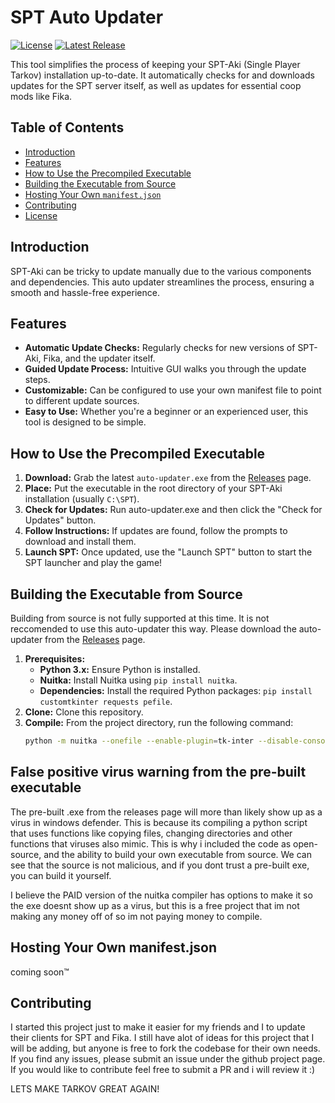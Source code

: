 # SPT Auto Updater

[![License](https://img.shields.io/github/license/Hounderd/SPT-Auto-Updater)](LICENSE)
[![Latest Release](https://img.shields.io/github/v/release/Hounderd/SPT-Auto-Updater)](https://github.com/YOUR_GITHUB_USERNAME/SPT-Auto-Updater/releases)

This tool simplifies the process of keeping your SPT-Aki (Single Player Tarkov) installation up-to-date. It automatically checks for and downloads updates for the SPT server itself, as well as updates for essential coop mods like Fika.

## Table of Contents

- [Introduction](#introduction)
- [Features](#features)
- [How to Use the Precompiled Executable](#how-to-use-the-precompiled-executable)
- [Building the Executable from Source](#building-the-executable-from-source)
- [Hosting Your Own `manifest.json`](#hosting-your-own-manifestjson)
- [Contributing](#contributing)
- [License](#license)

## Introduction

SPT-Aki can be tricky to update manually due to the various components and dependencies. This auto updater streamlines the process, ensuring a smooth and hassle-free experience.

## Features

- **Automatic Update Checks:**  Regularly checks for new versions of SPT-Aki, Fika, and the updater itself.
- **Guided Update Process:**  Intuitive GUI walks you through the update steps.
- **Customizable:**  Can be configured to use your own manifest file to point to different update sources.
- **Easy to Use:**  Whether you're a beginner or an experienced user, this tool is designed to be simple.

## How to Use the Precompiled Executable

1. **Download:**  Grab the latest `auto-updater.exe` from the [Releases](https://github.com/Hounderd/SPT-Auto-Updater/releases) page.
2. **Place:**  Put the executable in the root directory of your SPT-Aki installation (usually `C:\SPT`).
3. **Check for Updates:**  Run auto-updater.exe and then click the "Check for Updates" button.
4. **Follow Instructions:** If updates are found, follow the prompts to download and install them.
5. **Launch SPT:** Once updated, use the "Launch SPT" button to start the SPT launcher and play the game!

## Building the Executable from Source

Building from source is not fully supported at this time. It is not reccomended to use this auto-updater this way. Please download the auto-updater from the [Releases](https://github.com/Hounderd/SPT-Auto-Updater/releases) page.

1. **Prerequisites:**
    * **Python 3.x:**  Ensure Python is installed.
    * **Nuitka:** Install Nuitka using `pip install nuitka`.
    * **Dependencies:** Install the required Python packages: `pip install customtkinter requests pefile`.
2. **Clone:** Clone this repository.
3. **Compile:**  From the project directory, run the following command:
   ```bash
   python -m nuitka --onefile --enable-plugin=tk-inter --disable-console --file-reference-choice=runtime auto-updater.py

## False positive virus warning from the pre-built executable

The pre-built .exe from the releases page will more than likely show up as a virus in windows defender. This is because its compiling a python script that uses functions like copying files, changing directories and other functions that viruses also mimic. This is why i included the code as open-source, and the ability to build your own executable from source. We can see that the source is not malicious, and if you dont trust a pre-built exe, you can build it yourself.

I believe the PAID version of the nuitka compiler has options to make it so the exe doesnt show up as a virus, but this is a free project that im not making any money off of so im not paying money to compile.

## Hosting Your Own manifest.json

coming soon:tm:

## Contributing

I started this project just to make it easier for my friends and I to update their clients for SPT and Fika. I still have alot of ideas for this project that I will be adding, but anyone is free to fork the codebase for their own needs. If you find any issues, please submit an issue under the github project page. If you would like to contribute feel free to submit a PR and i will review it :)

LETS MAKE TARKOV GREAT AGAIN!
